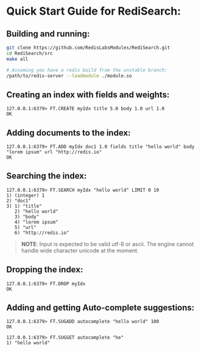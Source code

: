 
# Quick Start Guide for RediSearch:

## Building and running:

```sh
git clone https://github.com/RedisLabsModules/RediSearch.git
cd RediSearch/src
make all

# Assuming you have a redis build from the unstable branch:
/path/to/redis-server --loadmodule ./module.so
```

## Creating an index with fields and weights:

```
127.0.0.1:6379> FT.CREATE myIdx title 5.0 body 1.0 url 1.0
OK 

``` 

## Adding documents to the index:
```
127.0.0.1:6379> FT.ADD myIdx doc1 1.0 fields title "hello world" body "lorem ipsum" url "http://redis.io" 
OK
```

## Searching the index:

```
127.0.0.1:6379> FT.SEARCH myIdx "hello world" LIMIT 0 10
1) (integer) 1
2) "doc1"
3) 1) "title"
   2) "hello world"
   3) "body"
   4) "lorem ipsum"
   5) "url"
   6) "http://redis.io"
```

  > **NOTE**: Input is expected to be valid utf-8 or ascii. The engine cannot handle wide character unicode at the moment. 


## Dropping the index:

```
127.0.0.1:6379> FT.DROP myIdx
OK
```

## Adding and getting Auto-complete suggestions:

```
127.0.0.1:6379> FT.SUGADD autocomplete "hello world" 100
OK

127.0.0.1:6379> FT.SUGGET autocomplete "he"
1) "hello world"

```
